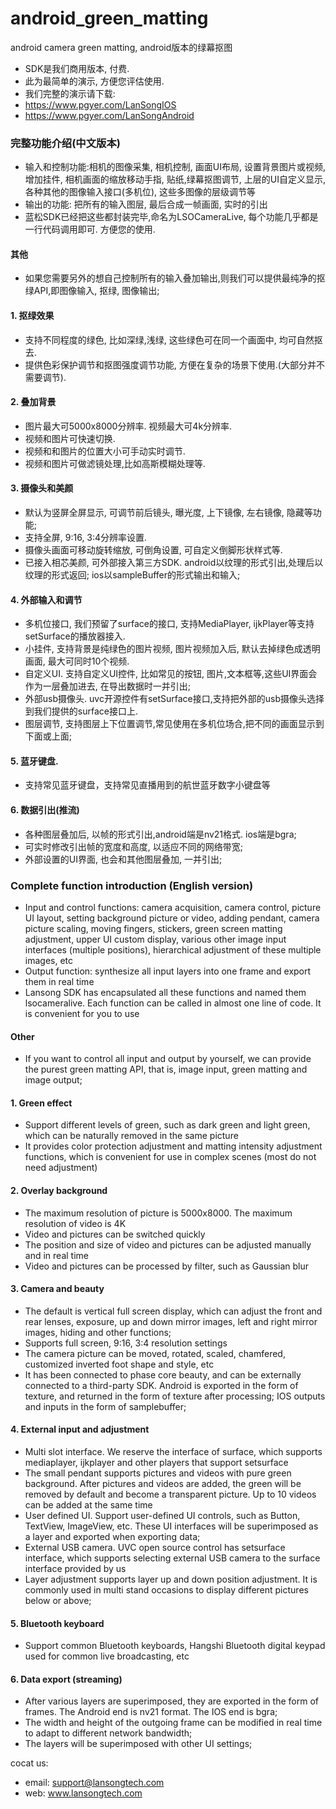 # android_green_matting
android camera green matting, android版本的绿幕抠图
- SDK是我们商用版本, 付费. 
- 此为最简单的演示, 方便您评估使用.
- 我们完整的演示请下载:
- https://www.pgyer.com/LanSongIOS
- https://www.pgyer.com/LanSongAndroid



### 完整功能介绍(中文版本)
- 输入和控制功能:相机的图像采集, 相机控制, 画面UI布局, 设置背景图片或视频, 增加挂件, 相机画面的缩放移动手指, 贴纸,绿幕抠图调节, 上层的UI自定义显示, 各种其他的图像输入接口(多机位), 这些多图像的层级调节等
- 输出的功能: 把所有的输入图层, 最后合成一帧画面, 实时的引出
- 蓝松SDK已经把这些都封装完毕,命名为LSOCameraLive, 每个功能几乎都是一行代码调用即可. 方便您的使用.

####  其他 
- 如果您需要另外的想自己控制所有的输入叠加输出,则我们可以提供最纯净的抠绿API,即图像输入, 抠绿, 图像输出;

#### 1. 抠绿效果
- 支持不同程度的绿色, 比如深绿,浅绿, 这些绿色可在同一个画面中, 均可自然抠去. 
- 提供色彩保护调节和抠图强度调节功能, 方便在复杂的场景下使用.(大部分并不需要调节).

#### 2. 叠加背景
- 图片最大可5000x8000分辨率. 视频最大可4k分辨率.
- 视频和图片可快速切换. 
- 视频和和图片的位置大小可手动实时调节.
- 视频和图片可做滤镜处理,比如高斯模糊处理等.
 
 #### 3. 摄像头和美颜
- 默认为竖屏全屏显示, 可调节前后镜头, 曝光度, 上下镜像, 左右镜像, 隐藏等功能;
- 支持全屏, 9:16, 3:4分辨率设置. 
- 摄像头画面可移动旋转缩放, 可倒角设置, 可自定义倒脚形状样式等.
- 已接入相芯美颜, 可外部接入第三方SDK. android以纹理的形式引出,处理后以纹理的形式返回; ios以sampleBuffer的形式输出和输入;
    
#### 4. 外部输入和调节
- 多机位接口, 我们预留了surface的接口, 支持MediaPlayer, ijkPlayer等支持setSurface的播放器接入.
- 小挂件, 支持背景是纯绿色的图片视频, 图片视频加入后, 默认去掉绿色成透明画面, 最大可同时10个视频.
- 自定义UI. 支持自定义UI控件, 比如常见的按钮, 图片,文本框等,这些UI界面会作为一层叠加进去, 在导出数据时一并引出; 
- 外部usb摄像头. uvc开源控件有setSurface接口,支持把外部的usb摄像头选择到我们提供的surface接口上.
- 图层调节, 支持图层上下位置调节,常见使用在多机位场合,把不同的画面显示到下面或上面;
    
#### 5. 蓝牙键盘. 
- 支持常见蓝牙键盘，支持常见直播用到的航世蓝牙数字小键盘等
 		
#### 6. 数据引出(推流)
- 各种图层叠加后, 以帧的形式引出,android端是nv21格式. ios端是bgra; 
- 可实时修改引出帧的宽度和高度, 以适应不同的网络带宽;
- 外部设置的UI界面, 也会和其他图层叠加, 一并引出;


### Complete function introduction (English version)
- Input and control functions: camera acquisition, camera control, picture UI layout, setting background picture or video, adding pendant, camera picture scaling, moving fingers, stickers, green screen matting adjustment, upper UI custom display, various other image input interfaces (multiple positions), hierarchical adjustment of these multiple images, etc
- Output function: synthesize all input layers into one frame and export them in real time
- Lansong SDK has encapsulated all these functions and named them lsocameralive. Each function can be called in almost one line of code. It is convenient for you to use
#### Other
- If you want to control all input and output by yourself, we can provide the purest green matting API, that is, image input, green matting and image output;

#### 1. Green effect
- Support different levels of green, such as dark green and light green, which can be naturally removed in the same picture
- It provides color protection adjustment and matting intensity adjustment functions, which is convenient for use in complex scenes (most do not need adjustment)
#### 2. Overlay background
- The maximum resolution of picture is 5000x8000. The maximum resolution of video is 4K
- Video and pictures can be switched quickly
- The position and size of video and pictures can be adjusted manually and in real time
- Video and pictures can be processed by filter, such as Gaussian blur
#### 3. Camera and beauty
- The default is vertical full screen display, which can adjust the front and rear lenses, exposure, up and down mirror images, left and right mirror images, hiding and other functions;
- Supports full screen, 9:16, 3:4 resolution settings
- The camera picture can be moved, rotated, scaled, chamfered, customized inverted foot shape and style, etc
- It has been connected to phase core beauty, and can be externally connected to a third-party SDK. Android is exported in the form of texture, and returned in the form of texture after processing; IOS outputs and inputs in the form of samplebuffer;
#### 4. External input and adjustment
- Multi slot interface. We reserve the interface of surface, which supports mediaplayer, ijkplayer and other players that support setsurface
- The small pendant supports pictures and videos with pure green background. After pictures and videos are added, the green will be removed by default and become a transparent picture. Up to 10 videos can be added at the same time
- User defined UI. Support user-defined UI controls, such as Button, TextView, ImageView, etc. These UI interfaces will be superimposed as a layer and exported when exporting data;
- External USB camera. UVC open source control has setsurface interface, which supports selecting external USB camera to the surface interface provided by us
- Layer adjustment supports layer up and down position adjustment. It is commonly used in multi stand occasions to display different pictures below or above;
#### 5. Bluetooth keyboard
- Support common Bluetooth keyboards, Hangshi Bluetooth digital keypad used for common live broadcasting, etc
#### 6. Data export (streaming)
- After various layers are superimposed, they are exported in the form of frames. The Android end is nv21 format. The IOS end is bgra;
- The width and height of the outgoing frame can be modified in real time to adapt to different network bandwidth;
- The layers will be superimposed with other UI settings;

cocat us:
- email: support@lansongtech.com
- web: www.lansongtech.com
